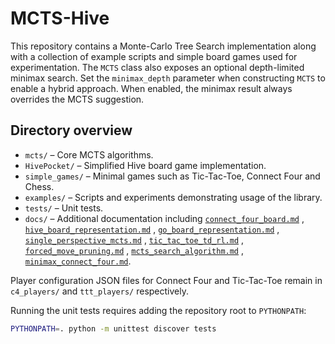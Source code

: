 # MCTS-Hive

This repository contains a Monte-Carlo Tree Search implementation along with a collection of example scripts and simple board games used for experimentation. The `MCTS` class also exposes an optional depth-limited minimax search. Set the `minimax_depth` parameter when constructing `MCTS` to enable a hybrid approach. When enabled, the minimax result always overrides the MCTS suggestion.

## Directory overview

- `mcts/` – Core MCTS algorithms.
- `HivePocket/` – Simplified Hive board game implementation.
- `simple_games/` – Minimal games such as Tic-Tac-Toe, Connect Four and Chess.
- `examples/` – Scripts and experiments demonstrating usage of the library.
- `tests/` – Unit tests.
- `docs/` – Additional documentation including [`connect_four_board.md`](docs/connect_four_board.md)
  , [`hive_board_representation.md`](docs/hive_board_representation.md)
  , [`go_board_representation.md`](docs/go_board_representation.md)
  , [`single_perspective_mcts.md`](docs/single_perspective_mcts.md)
  , [`tic_tac_toe_td_rl.md`](docs/tic_tac_toe_td_rl.md)
  , [`forced_move_pruning.md`](docs/forced_move_pruning.md)
 , [`mcts_search_algorithm.md`](docs/mcts_search_algorithm.md)
 , [`minimax_connect_four.md`](docs/minimax_connect_four.md).

Player configuration JSON files for Connect Four and Tic-Tac-Toe remain in `c4_players/` and `ttt_players/` respectively.

Running the unit tests requires adding the repository root to `PYTHONPATH`:

```bash
PYTHONPATH=. python -m unittest discover tests
```
